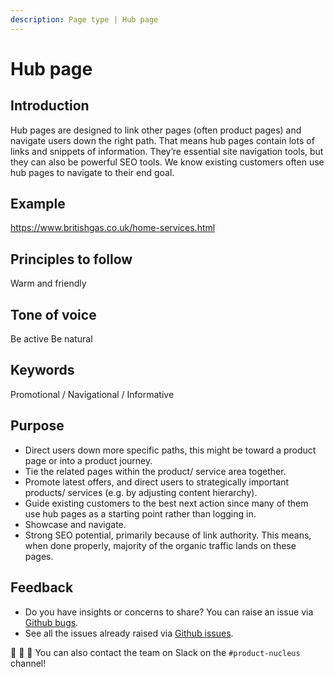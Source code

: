 ```yaml
---
description: Page type | Hub page
---
```


# Hub page

## Introduction

Hub pages are designed to link other pages (often product pages) and navigate users down the right path. That means hub pages contain lots of links and snippets of information. They’re essential site navigation tools, but they can also be powerful SEO tools. We know existing customers often use hub pages to navigate to their end goal.

## Example

https://www.britishgas.co.uk/home-services.html

## Principles to follow

Warm and friendly

## Tone of voice

Be active Be natural

## Keywords

Promotional / Navigational / Informative

## Purpose

- Direct users down more specific paths, this might be toward a product page or into a product journey.
- Tie the related pages within the product/ service area together.
- Promote latest offers, and direct users to strategically important products/ services (e.g. by adjusting content hierarchy).
- Guide existing customers to the best next action since many of them use hub pages as a starting point rather than logging in.
- Showcase and navigate.
- Strong SEO potential, primarily because of link authority. This means, when done properly, majority of the organic traffic lands on these pages.

## Feedback

* Do you have insights or concerns to share? You can raise an issue via [Github bugs](https://github.com/ConnectedHomes/nucleus/issues/new?assignees=&labels=Bug&template=a--bug-report.md&title=[bug]%20[page-type-hub]).
* See all the issues already raised via [Github issues](https://github.com/connectedHomes/nucleus/issues?utf8=%E2%9C%93&q=is%3Aopen+is%3Aissue+label%3ABug+[page-type-hub]).

💩 🎉 🦄 You can also contact the team on Slack on the `#product-nucleus` channel!
